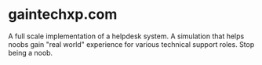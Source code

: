 # gaintechxp.com
A full scale implementation of a helpdesk system. A simulation that helps noobs gain "real world" experience for various technical support roles. Stop being a noob.